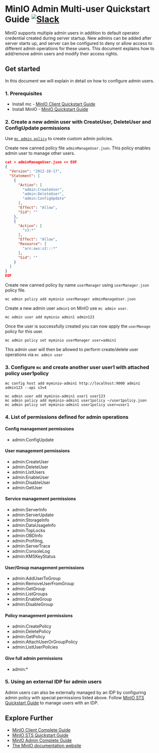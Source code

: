 # MinIO Admin Multi-user Quickstart Guide [![Slack](https://slack.min.io/slack?type=svg)](https://slack.min.io)
MinIO supports multiple admin users in addition to default operator credential created during server startup. New admins can be added after server starts up, and server can be configured to deny or allow access to different admin operations for these users. This document explains how to add/remove admin users and modify their access rights.

## Get started
In this document we will explain in detail on how to configure admin users.

### 1. Prerequisites
- Install mc - [MinIO Client Quickstart Guide](https://docs.min.io/docs/minio-client-quickstart-guide.html)
- Install MinIO - [MinIO Quickstart Guide](https://docs.min.io/docs/minio-quickstart-guide)

### 2. Create a new admin user with CreateUser, DeleteUser and ConfigUpdate permissions
Use [`mc admin policy`](https://docs.min.io/docs/minio-admin-complete-guide.html#policies) to create custom admin policies.

Create new canned policy file `adminManageUser.json`. This policy enables admin user to
manage other users.
```json
cat > adminManageUser.json << EOF
{
  "Version": "2012-10-17",
  "Statement": [
    {
      "Action": [
        "admin:CreateUser",
        "admin:DeleteUser",
        "admin:ConfigUpdate"
      ],
      "Effect": "Allow",
      "Sid": ""
    },
    {
      "Action": [
        "s3:*"
      ],
      "Effect": "Allow",
      "Resource": [
        "arn:aws:s3:::*"
      ],
      "Sid": ""
    }
  ]
}
EOF
```

Create new canned policy by name `userManager` using `userManager.json` policy file.
```
mc admin policy add myminio userManager adminManageUser.json
```

Create a new admin user `admin1` on MinIO use `mc admin user`.
```
mc admin user add myminio admin1 admin123
```

Once the user is successfully created you can now apply the `userManage` policy for this user.

```
mc admin policy set myminio userManager user=admin1
```

This admin user will then be allowed to perform create/delete user operations via `mc admin user`

### 3. Configure `mc` and create another user user1 with attached policy user1policy
```
mc config host add myminio-admin1 http://localhost:9000 admin1 admin123 --api s3v4

mc admin user add myminio-admin1 user1 user123
mc admin policy add myminio-admin1 user1policy ~/user1policy.json
mc admin policy set myminio-admin1 user1policy user=user1
```

### 4. List of permissions defined for admin operations
#### Config management permissions
- admin:ConfigUpdate

#### User management permissions
- admin:CreateUser
- admin:DeleteUser
- admin:ListUsers
- admin:EnableUser
- admin:DisableUser
- admin:GetUser

#### Service management permissions
- admin:ServerInfo
- admin:ServerUpdate
- admin:StorageInfo
- admin:DataUsageInfo
- admin:TopLocks
- admin:OBDInfo
- admin:Profiling,
- admin:ServerTrace
- admin:ConsoleLog
- admin:KMSKeyStatus

#### User/Group management permissions
- admin:AddUserToGroup
- admin:RemoveUserFromGroup
- admin:GetGroup
- admin:ListGroups
- admin:EnableGroup
- admin:DisableGroup

#### Policy management permissions
- admin:CreatePolicy
- admin:DeletePolicy
- admin:GetPolicy
- admin:AttachUserOrGroupPolicy
- admin:ListUserPolicies

#### Give full admin permissions
- admin:*

### 5. Using an external IDP for admin users
Admin users can also be externally managed by an IDP by configuring admin policy with
special permissions listed above. Follow [MinIO STS Quickstart Guide](https://docs.min.io/docs/minio-sts-quickstart-guide) to manage users with an IDP.

## Explore Further
- [MinIO Client Complete Guide](https://docs.min.io/docs/minio-client-complete-guide)
- [MinIO STS Quickstart Guide](https://docs.min.io/docs/minio-sts-quickstart-guide)
- [MinIO Admin Complete Guide](https://docs.min.io/docs/minio-admin-complete-guide.html)
- [The MinIO documentation website](https://docs.min.io)
